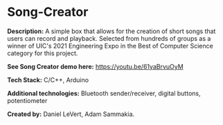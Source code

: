 # Song-Creator

**Description:**
A simple box that allows for the creation of short songs that users can record and playback. Selected from hundreds of groups as a winner of UIC's 2021 Engineering Expo in the Best of Computer Science category for this project. 

**See Song Creator demo here:** https://youtu.be/61yaBrvuOyM

**Tech Stack:** 
C/C++, Arduino

**Additional technologies:**
Bluetooth sender/receiver, digital buttons, potentiometer

**Created by:** 
Daniel LeVert, Adam Sammakia.
